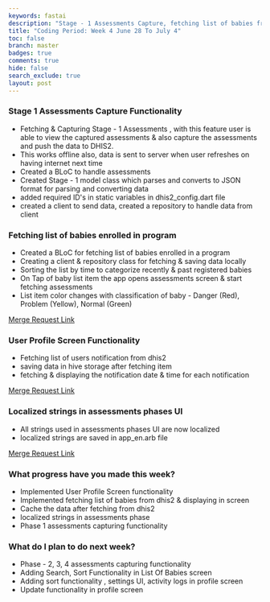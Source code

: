 ```yaml
---
keywords: fastai
description: "Stage - 1 Assessments Capture, fetching list of babies from dhis2, User Profile Screen functionality"
title: "Coding Period: Week 4 June 28 To July 4"
toc: false
branch: master
badges: true
comments: true
hide: false
search_exclude: true
layout: post
---
```


### Stage 1 Assessments Capture Functionality

- Fetching & Capturing Stage - 1 Assessments , with this feature user is able to view the captured assessments & also capture the assessments and push the data to DHIS2.
- This works offline also, data is sent to server when user refreshes on having internet next time
- Created a BLoC to handle assessments 
- Created Stage - 1 model class which parses and converts to JSON format for parsing and converting data
- added required ID's in static variables in dhis2_config.dart file
- created a client to send data, created a repository to handle data from client


### Fetching list of babies enrolled in program

- Created a BLoC for fetching list of babies enrolled in a program
- Creating a client & repository class for fetching & saving data locally
- Sorting the list by time to categorize recently & past registered babies
- On Tap of baby list item the app opens assessments screen & start fetching assessments
- List item color changes with classification of baby - Danger (Red), Problem (Yellow), Normal (Green)

[Merge Request Link](https://gitlab.com/librehealth/incubating-projects/mhbs/lh-mhbs-eceb/-/merge_requests/10) 


### User Profile Screen Functionality

- Fetching list of users notification from dhis2
- saving data in hive storage after fetching item
- fetching & displaying the notification date & time for each notification

[Merge Request Link](https://gitlab.com/librehealth/incubating-projects/mhbs/lh-mhbs-eceb/-/merge_requests/9) 


### Localized strings in assessments phases UI

- All strings used in assessments phases UI are now localized
- localized strings are saved in app_en.arb file 

[Merge Request Link](https://gitlab.com/librehealth/incubating-projects/mhbs/lh-mhbs-eceb/-/merge_requests/8) 


### What progress have you made this week?

* Implemented User Profile Screen functionality  
* Implemented fetching list of babies from dhis2 & displaying in screen
* Cache the data after fetching from dhis2
* localized strings in assessments phase
* Phase 1 assessments capturing functionality

### What do I plan to do next week?

* Phase - 2, 3, 4  assessments capturing functionality
* Adding Search, Sort Functionality in List Of Babies screen
* Adding sort functionality , settings UI, activity logs in profile screen
* Update functionality in profile screen
